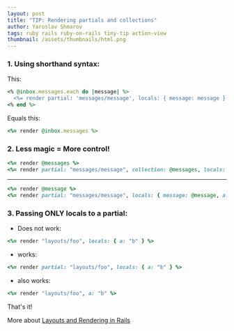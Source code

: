 ```yaml
---
layout: post
title: "TIP: Rendering partials and collections"
author: Yaroslav Shmarov
tags: ruby rails ruby-on-rails tiny-tip action-view
thumbnail: /assets/thumbnails/html.png
---
```


### 1. Using shorthand syntax:

This:

```ruby
<% @inbox.messages.each do |message| %>
  <%= render partial: 'messages/message', locals: { message: message } %>
<% end %>
```

Equals this:

```ruby
<%= render @inbox.messages %>
```

### 2. Less magic = More control!

```ruby
<%= render @messages %>
<%= render partial: "messages/message", collection: @messages, locals: { a: "b" } %>
```

****

```ruby
<%= render @message %>
<%= render partial: "messages/message", locals: { message: @message, a: "b" } %>
```

### 3. Passing ONLY locals to a partial:

* Does not work:

```ruby
<%= render "layouts/foo", locals: { a: "b" } %>
```

* works:

```ruby
<%= render partial: "layouts/foo", locals: { a: "b" } %>
```

* also works:

```ruby
<%= render "layouts/foo", a: "b" %>
```

That's it!

More about [Layouts and Rendering in Rails](https://guides.rubyonrails.org/layouts_and_rendering.html#rendering-collections)
